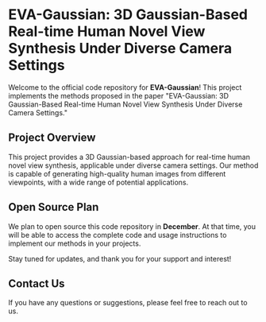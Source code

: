 # EVA-Gaussian: 3D Gaussian-Based Real-time Human Novel View Synthesis Under Diverse Camera Settings

Welcome to the official code repository for **EVA-Gaussian**! This project implements the methods proposed in the paper "EVA-Gaussian: 3D Gaussian-Based Real-time Human Novel View Synthesis Under Diverse Camera Settings."

## Project Overview

This project provides a 3D Gaussian-based approach for real-time human novel view synthesis, applicable under diverse camera settings. Our method is capable of generating high-quality human images from different viewpoints, with a wide range of potential applications.

## Open Source Plan

We plan to open source this code repository in **December**. At that time, you will be able to access the complete code and usage instructions to implement our methods in your projects.

Stay tuned for updates, and thank you for your support and interest!

## Contact Us

If you have any questions or suggestions, please feel free to reach out to us.
